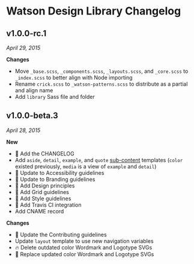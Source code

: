 # Watson Design Library Changelog

## v1.0.0-rc.1
*April 29, 2015*

**Changes**

* Move `_base.scss`, `_components.scss`, `_layouts.scss`, and `_core.scss` to `_index.scss` to better align with Node importing
* Rename `crick.scss` to `_watson-patterns.scss` to distribute as a partial and align name
* Add `library` Sass file and folder

## v1.0.0-beta.3
*April 28, 2015*

**New**

* :memo: Add the CHANGELOG
* Add `aside`, `detail`, `example`, and `quote` [sub-content](https://github.com/IBM-Watson/design-library/wiki/Content-Models#secondary-content-types) templates (`color` existed previously, `media` is a view of `example` and `detail`)
* :memo: Update to Accessibility guidelines
* :memo: Update to Branding guidelines
* :memo: Add Design principles
* :memo: Add Grid guidelines
* :memo: Add Style guidelines
* :green_heart: Add Travis CI integration
* Add CNAME record

**Changes**

* :memo: Update the Contributing guidelines
* Update `layout` template to use new navigation variables
* :fire: Delete outdated color Wordmark and Logotype SVGs
* :art: Replace updated color Wordmark and Logotype SVGs
